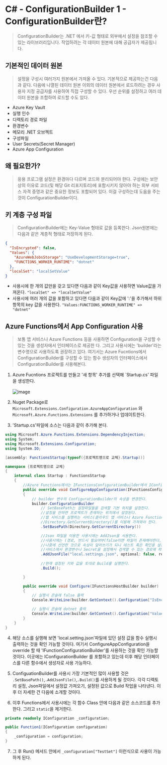 # C# - ConfigurationBuilder 1 - ConfigurationBuilder란?
> ConfigurationBuilder는 .NET 에서 키-값 형태로 외부에서 설정을 참조할 수 있는 라이브러리입니다. 작업하려는 각 데이터 원본에 대해 공급자가 제공됩니다.

## 기본적인 데이터 원본
> 설정을 구성시 여러가지 원본에서 가져올 수 있다. 기본적으로 제공하는건 다음과 같다. 다음에 나열된 데이터 원본 이외의 데이터 원본에서 로드하려는 경우 사용자 지정 공급자를 사용하여 직접 구성할 수 있다. 우선 순위를 설정하고 여러 데이터 원본을 조합하여 로드할 수도 있다.
 
- Azure Key Vault
- 실행 인수
- 디렉토리 경로 파일
- 환경변수
- 메모리 .NET 오브젝트
- 구성파일
- User Secrets(Secret Manager)
- Azure App Configuration

## 왜 필요한가?
> 응용 프로그램 설정은 환경마다 다르며 코드와 분리되어야 한다. 구성에는 보안상의 이유로 코드(및 해당 Git 리포지토리)에 포함시키지 않아야 하는 외부 서비스 자격 증명과 같은 중요한 정보도 포함되어 있다. 이걸 구성하는데 도움을 주는 것이 ConfigurationBuilder이다.

## 키 계층 구성 파일
> ConfigurationBuilder에는 Key-Value 형태로 값을 등록한다. Json원본에는 다음과 같은 계층적 형태로 저장하게 된다.

```json
{
  "IsEncrypted": false,
  "Values": {
    "AzureWebJobsStorage": "UseDevelopmentStorage=true",
    "FUNCTIONS_WORKER_RUNTIME": "dotnet"
  },
  "localSet": "localSetValue"
}
```

- 사용시에 한 개의 값만을 갖고 있다면 다음과 같이 Key값을 사용하면 Value값을 가져온다. `"localSet" => "localSetValue"`
- 사용시에 여러 개의 값을 포함하고 있다면 다음과 같이 Key값에 ':'을 추가해서 하위 항목의 key 값을 사용한다. `"Values:FUNCTIONS_WORKER_RUNTIME" => "dotnet"`


## Azure Functions에서 App Configuration 사용
> 보통 앱 서비스나 Azure Functions 등을 사용하면 Configuration을 구성할 수 있는 것을 생성자에서 인터페이스로 제공한 다. 그리고 사용시에는 'builder'라는 변수명으로 사용하도록 권장하고 있다. 여기서는 Azure Fucntions에서 ConfigurationBuilder를 구성할 수 있는 함수 생성자의 인터페이스에서 ConfigurationBuilder를 사용해본다. 

1. Azure Fucntions 프로젝트를 만들고 '새 항목' 추가를 선택해 `Startup.cs' 파일을 생성한다.<br><br>![image](https://user-images.githubusercontent.com/39551265/176573188-e9eba773-c1dc-4104-9adf-8b177fb9bc0a.png)<br>

2. Nuget Package로 `Microsoft.Extensions.Configuration.AzureAppConfiguration` 와 `Microsoft.Azure.Functions.Extensions` 를 추가하거나 업데이트한다.

3. 'Startup.cs'파일에 소스는 다음과 같이 추가해 본다.

```c#
using Microsoft.Azure.Functions.Extensions.DependencyInjection;
using System;
using Microsoft.Extensions.Configuration;
using System.IO;

[assembly: FunctionsStartup(typeof({프로젝트명으로 교체}.Startup))]

namespace {프로젝트명으로 교체}
{
    internal class Startup : FunctionsStartup
    {
        //Azure Functions에서는 IFunctionsConfigurationBuilder에서 IConfigurationBuilder를 생성하는 Interface를 사용
        public override void ConfigureAppConfiguration(IFunctionsConfigurationBuilder builder)
        {
            // builder 변수의 ConfigurationBuilder의 속성을 변경한다.
            builder.ConfigurationBuilder
                // SetBasePath는 설정파일들을 검색할 기본 위치를 설정한다.
                //설정을 안하면 프로젝트가 존재하는 위치에서 설정된다.
                //웹 서비스를 실행하는 서비스(클라우드 앱 서비스나 Azure Functions 등)에서는 실행되는 위치를
                //Directory.GetCurrentDirectory()를 이용해 가져와야 한다.
                .SetBasePath(Directory.GetCurrentDirectory())

                //Json 파일을 이용한 사용시에는 AddJson을 사용한다.
                //사용시에는 (경로, 반드시 필요여부(false이면 파일이 존재해야한다, reload 이벤트 핸들러 실행시 파일변경사항을 다시 불러올지 여부) 를 포함
                //나중에 선언한 것으로 속성이 덮어쓰기가 되니 테스트 혹은 확인용 설정을 먼저 선언 후
                //서비스에서 환경변수나 Secret을 설정해서 검색할 수 있는 경로에 파일을 위치시킨다.
                .AddJsonFile("local.settings.json", optional: false, reloadOnChange: false)
                                
                //현재 설정된 키와 값을 토대로 Build를 실행한다.
                .Build();

        }

        public override void Configure(IFunctionsHostBuilder builder)
        {
            // 실행시 콘솔에 false 출력
            Console.WriteLine(builder.GetContext().Configuration["IsEncrypted"]); 

            // 실행시 콘솔에 dotnet 출력
            Console.WriteLine(builder.GetContext().Configuration["Values:FUNCTIONS_WORKER_RUNTIME"]); 
        }
    }
}
```

4. 해당 소스를 실행해 보면 'local.setting.json'파일에 있던 설정 값을 함수 실행시 출력하는 것을 확인 가능할 것이다. 여기서 ConfigureAppConfiguration을 override 할 때 'IFunctionConfigurationBuilder'를 사용하는 것을 확인 가능할 것이다. 이곳에는 IConfigurationBuilder 를 포함하고 있는데 이후 해당 인터페이스를 다른 함수에서 생성자로 사용 가능하다.

5. ConfiguationBuilder를 사용시 가장 기본적인 많이 사용할 것은 `.SetBasePath()`,`.AddJsonFile()`,`.Build()`를 사용하게 될 것이다. 각각 디렉토리 설정, Json파일에서 설정값 가져오기, 설정된 값으로 Build 작업을 나타낸다. 이후 더 자세한 건 다음에 소개할 것이다.

6. 이후 Functions에서 사용시에는 각 함수 Class 안에 다음과 같은 소스코드를 추가한다. 그리고 `static`을 제거한다.

```c#
private readonly IConfiguration _configuration;

public Function1(IConfiguration configuration)
{
    _configuration = configuration;
}
```


7. 그 후  Run() 메서드 안에서 `_configuration["TestSet"]` 이런식으로 사용이 가능하게 된다.
